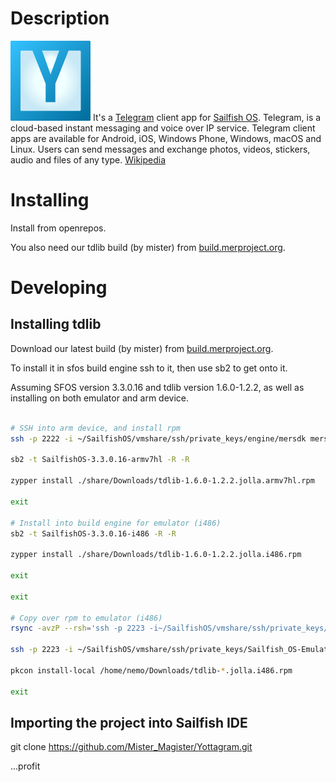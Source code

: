 
# Description

![Yottagram Logo](/Yottagram/icons/128x128/yottagram.png "Yottagram icon") It's a [Telegram](https://telegram.org/ "Telegram website")  client app for [Sailfish OS](https://sailfishos.org/ "Sailfish OS website").
Telegram, is a cloud-based instant messaging and voice over IP service. Telegram client apps are available for Android, iOS, Windows Phone, Windows, macOS and Linux. Users can send messages and exchange photos, videos, stickers, audio and files of any type. [Wikipedia](https://en.wikipedia.org/wiki/Telegram_(software) "Wikipedia article on Telegram")

# Installing

Install from openrepos.

You also need our tdlib build (by mister) from [build.merproject.org](https://build.merproject.org/package/show/home:mister/tdlib).

# Developing

## Installing tdlib

Download our latest build (by mister) from [build.merproject.org](https://build.merproject.org/package/show/home:mister/tdlib).

To install it in sfos build engine ssh to it, then use sb2 to get onto it.

Assuming SFOS version 3.3.0.16 and tdlib version 1.6.0-1.2.2, as well as installing on both emulator and arm device.

```bash

# SSH into arm device, and install rpm
ssh -p 2222 -i ~/SailfishOS/vmshare/ssh/private_keys/engine/mersdk mersdk@localhost

sb2 -t SailfishOS-3.3.0.16-armv7hl -R -R

zypper install ./share/Downloads/tdlib-1.6.0-1.2.2.jolla.armv7hl.rpm

exit

# Install into build engine for emulator (i486)
sb2 -t SailfishOS-3.3.0.16-i486 -R -R

zypper install ./share/Downloads/tdlib-1.6.0-1.2.2.jolla.i486.rpm

exit

exit

# Copy over rpm to emulator (i486)
rsync -avzP --rsh='ssh -p 2223 -i~/SailfishOS/vmshare/ssh/private_keys/Sailfish_OS-Emulator-latest/nemo' ~/Downloads/tdlib-*.jolla.i486.rpm nemo@localhost:/home/nemo/Downloads

ssh -p 2223 -i ~/SailfishOS/vmshare/ssh/private_keys/Sailfish_OS-Emulator-latest/nemo nemo@localhost

pkcon install-local /home/nemo/Downloads/tdlib-*.jolla.i486.rpm

exit

```

## Importing the project into Sailfish IDE

git clone https://github.com/Mister_Magister/Yottagram.git

...profit
